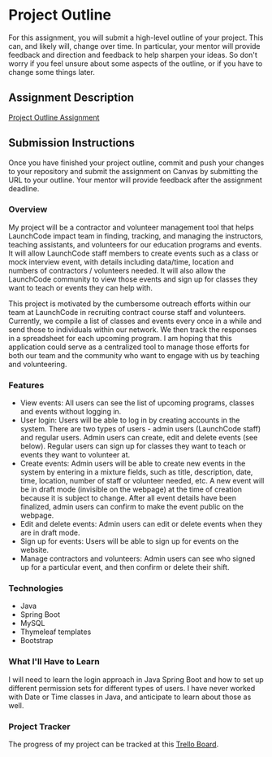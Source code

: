 # Project Outline
For this assignment, you will submit a high-level outline of your project. This can, and likely will, change over time. In particular, your mentor will provide feedback and direction and feedback to help sharpen your ideas. So don't worry if you feel unsure about some aspects of the outline, or if you have to change some things later.

## Assignment Description
[Project Outline Assignment](https://education.launchcode.org/liftoff/assignments/project-outline/)

## Submission Instructions
Once you have finished your project outline, commit and push your changes to your repository and submit the assignment on Canvas by submitting the URL to your outline. Your mentor will provide feedback after the assignment deadline.

### Overview
My project will be a contractor and volunteer management tool that helps LaunchCode impact team in finding, tracking, and managing the instructors, teaching assistants, and volunteers for our education programs and events. It will allow LaunchCode staff members to create events such as a class or mock interview event, with details including data/time, location and numbers of contractors / volunteers needed. It will also allow the LaunchCode community to view those events and sign up for classes they want to teach or events they can help with. 

This project is motivated by the cumbersome outreach efforts within our team at LaunchCode in recruiting contract course staff and volunteers. Currently, we compile a list of classes and events every once in a while and send those to individuals within our network. We then track the responses in a spreadsheet for each upcoming program. I am hoping that this application could serve as a centralized tool to manage those efforts for both our team and the community who want to engage with us by teaching and volunteering. 

### Features
* View events: All users can see the list of upcoming programs, classes and events without logging in.  
* User login: Users will be able to log in by creating accounts in the system. There are two types of users - admin users (LaunchCode staff) and regular users. Admin users can create, edit and delete events (see below). Regular users can sign up for classes they want to teach or events they want to volunteer at.  
* Create events: Admin users will be able to create new events in the system by entering in a mixture fields, such as title, description, date, time, location, number of staff or volunteer needed, etc. A new event will be in draft mode (invisible on the webpage) at the time of creation because it is subject to change. After all event details have been finalized, admin users can confirm to make the event public on the webpage.  
* Edit and delete events: Admin users can edit or delete events when they are in draft mode. 
* Sign up for events: Users will be able to sign up for events on the website.  
* Manage contractors and volunteers: Admin users can see who signed up for a particular event, and then confirm or delete their shift. 

### Technologies
* Java  
* Spring Boot  
* MySQL  
* Thymeleaf templates  
* Bootstrap

### What I'll Have to Learn
I will need to learn the login approach in Java Spring Boot and how to set up different permission sets for different types of users. I have never worked with Date or Time classes in Java, and anticipate to learn about those as well. 

### Project Tracker 
The progress of my project can be tracked at this [Trello Board](https://trello.com/b/oHpfvhqZ/my-capstone-project).